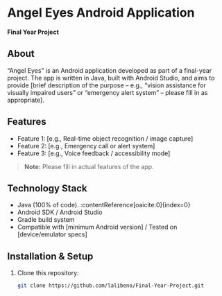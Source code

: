 # Angel Eyes Android Application  
**Final Year Project**

## About  
“Angel Eyes” is an Android application developed as part of a final-year project. The app is written in Java, built with Android Studio, and aims to provide [brief description of the purpose – e.g., “vision assistance for visually impaired users” or “emergency alert system” – please fill in as appropriate].

## Features  
- Feature 1: [e.g., Real-time object recognition / image capture]  
- Feature 2: [e.g., Emergency call or alert system]  
- Feature 3: [e.g., Voice feedback / accessibility mode]  
> **Note:** Please fill in actual features of the app.

## Technology Stack  
- Java (100% of code). :contentReference[oaicite:0]{index=0}  
- Android SDK / Android Studio  
- Gradle build system  
- Compatible with [minimum Android version] / Tested on [device/emulator specs]

## Installation & Setup  
1. Clone this repository:  
   ```bash  
   git clone https://github.com/lalibeno/Final-Year-Project.git  
